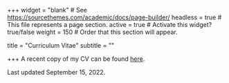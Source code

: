 +++
widget = "blank"  # See https://sourcethemes.com/academic/docs/page-builder/
headless = true  # This file represents a page section.
active = true  # Activate this widget? true/false
weight = 150  # Order that this section will appear.

title = "Curriculum Vitae"
subtitle = ""


+++
A recent copy of my CV can be found [here](https://kkempfert.github.io/files/CV.pdf).

Last updated September 15, 2022.